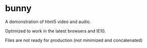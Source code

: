 bunny
=====

A demonstration of html5 video and audio. 

Optimized to work in the latest browsers and IE10.

Files are not ready for production (not minimized and concatenated)
